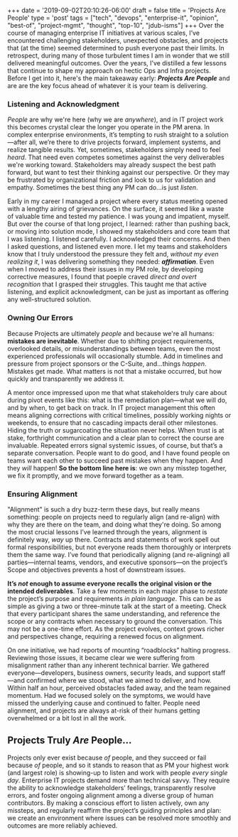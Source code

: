 +++
date = '2019-09-02T20:10:26-06:00'
draft = false
title = 'Projects Are People'
type = 'post'
tags = ["tech", "devops", "enterprise-it", "opinion", "best-of", "project-mgmt", "thought", "top-10", "jdub-isms"]
+++
Over the course of managing enterprise IT initiatives at various scales, I’ve encountered challenging stakeholders, unexpected obstacles, and projects that (at the time) seemed determined to push everyone past their limits. In retrospect, during many of those turbulent times I am in wonder that we still delivered meaningful outcomes. Over the years, I’ve distilled a few lessons that continue to shape my approach on hectic Ops and Infra projects.  Before I get into it, here's the main takeaway early: ***Projects Are People*** and are are the key focus ahead of whatever it is your team is delivering. <br />

### Listening and Acknowledgment
*People* are why we're here (why we are *anywhere*), and in IT project work this becomes crystal clear the longer you operate in the PM arena.  In complex enterprise environments, it’s tempting to rush straight to a solution—after all, we’re there to drive projects forward, implement systems, and realize tangible results. Yet, sometimes, stakeholders simply need to feel *heard*.  That need even competes sometimes against the very deliverables we're working toward. Stakeholders may already suspect the best path forward, but want to test their thinking against our perspective. Or they may be frustrated by organizational friction and look to us for validation and empathy. Sometimes the best thing any PM can do...is just *listen*. <br />

Early in my career I managed a project where every status meeting opened with a lengthy airing of grievances. On the surface, it seemed like a waste of valuable time and tested my patience. I was young and impatient, myself. But over the course of that long project, I learned: rather than pushing back, or moving into solution mode, I showed my stakeholders and core team that I was listening.  I listened carefully.  I acknowledged their concerns. And then I asked questions, and listened even more.  I let my teams and stakeholders know that I truly understood the pressure they felt and, *without my even realizing it*, I was delivering something they needed: ***affirmation***. Even when I moved to address their issues in my PM role, by developing corrective measures, I found that poeple craved *direct and overt recognition* that I grasped their struggles. This taught me that active listening, and explicit acknowledgment, can be just as important as offering any well-structured solution. <br />

### Owning Our Errors
Because Projects are ultimately *people* and because we're all humans: **mistakes are inevitable**. Whether due to shifting project requirements, overlooked details, or misunderstandings between teams, even the most experienced professionals will occasionally stumble. Add in timelines and pressure from project sponsors or the C-Suite, and...things *happen*.  Mistakes get made.  What matters is not that a mistake occurred, but how quickly and transparently we address it. <br />

A mentor once impressed upon me that what stakeholders truly care about during pivot events like this: what is the remediation plan—what we will do, and by when, to get back on track. In IT project management this often means aligning corrections with critical timelines, possibly working nights or weekends, to ensure that no cascading impacts derail other milestones. Hiding the truth or sugarcoating the situation never helps. When trust is at stake, forthright communication and a clear plan to correct the course are invaluable. Repeated errors signal systemic issues, of course, but that’s a separate conversation. People want to do good, and I have found people on teams want each other to succeed past mistakes when they happen. And they *will* happen! **So the bottom line here is**: we own any misstep together, we fix it promptly, and we move forward together as a team. <br />

### Ensuring Alignment
"Alignment" is such a dry buzz-term these days, but really means something: people on projects need to regularly align (and re-align) with why they are there on the team, and doing what they're doing.  So among the most crucial lessons I’ve learned through the years, alignment is definitely way, *way* up there. Contracts and statements of work spell out formal responsibilities, but not everyone reads them thoroughly or interprets them the same way. I’ve found that periodically aligning (and re-aligning) all parties—internal teams, vendors, and executive sponsors—on the project’s Scope and objectives prevents a host of downstream issues.

**It’s ***not*** enough to assume everyone recalls the original vision or the intended deliverables**. Take a few moments in each major phase to *restate* the project’s purpose and requirements *in plain language*. This can be as simple as giving a two or three-minute talk at the start of a meeting. Check that every participant shares the same understanding, and reference the scope or any contracts when necessary to ground the conversation. This may not be a one-time effort. As the project evolves, context grows richer and perspectives change, requiring a renewed focus on alignment.

On one initiative, we had reports of mounting “roadblocks” halting progress. Reviewing those issues, it became clear we were suffering from misalignment rather than any inherent technical barrier. We gathered everyone—developers, business owners, security leads, and support staff—and confirmed where we stood, what we aimed to deliver, and how. Within half an hour, perceived obstacles faded away, and the team regained momentum. Had we focused solely on the symptoms, we would have missed the underlying cause and continued to falter.  People need alignment, and projects are always at-risk of their humans getting overwhelmed or a bit lost in all the work.  

## Projects Truly *Are* People...
Projects only ever exist because *of* people, and they succeed or fail because *of* people, and so it stands to reason that as PM your highest work (and largest role) is showing-up to listen and work with people *every single day*. Enterprise IT projects demand more than technical savvy. They require the ability to acknowledge stakeholders’ feelings, transparently resolve errors, and foster ongoing alignment among a diverse group of human contributors. By making a conscious effort to listen actively, own any missteps, and regularly reaffirm the project’s guiding principles and plan: we create an environment where issues can be resolved more smoothly and outcomes are more reliably achieved.